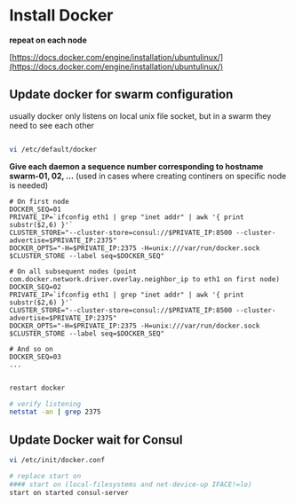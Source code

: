 # Install Docker

**repeat on each node**

[https://docs.docker.com/engine/installation/ubuntulinux/](https://docs.docker.com/engine/installation/ubuntulinux/)

## Update docker for swarm configuration

usually docker only listens on local unix file socket, but in a swarm they need to see each other

```bash

vi /etc/default/docker
```
**Give each daemon a sequence number corresponding to hostname swarm-01, 02, ...** (used in cases where creating continers on specific node is needed)
```
# On first node
DOCKER_SEQ=01
PRIVATE_IP=`ifconfig eth1 | grep "inet addr" | awk '{ print substr($2,6) }'`
CLUSTER_STORE="--cluster-store=consul://$PRIVATE_IP:8500 --cluster-advertise=$PRIVATE_IP:2375"
DOCKER_OPTS="-H=$PRIVATE_IP:2375 -H=unix:///var/run/docker.sock $CLUSTER_STORE --label seq=$DOCKER_SEQ"

# On all subsequent nodes (point com.docker.network.driver.overlay.neighbor_ip to eth1 on first node)
DOCKER_SEQ=02
PRIVATE_IP=`ifconfig eth1 | grep "inet addr" | awk '{ print substr($2,6) }'`
CLUSTER_STORE="--cluster-store=consul://$PRIVATE_IP:8500 --cluster-advertise=$PRIVATE_IP:2375"
DOCKER_OPTS="-H=$PRIVATE_IP:2375 -H=unix:///var/run/docker.sock $CLUSTER_STORE --label seq=$DOCKER_SEQ"

# And so on
DOCKER_SEQ=03
...


```

```bash
restart docker

# verify listening
netstat -an | grep 2375
```

## Update Docker wait for Consul

```bash
vi /etc/init/docker.conf

# replace start on
#### start on (local-filesystems and net-device-up IFACE!=lo)
start on started consul-server

```

